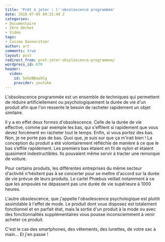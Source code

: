 ```yaml
---
title: 'Prêt à jeter : l''obsolescence programmée'
date: 2016-07-05 09:31:49 Z
categories:
- Documentaire
- Zéro déchet
- Video
tags:
- Cosima Dannoritzer
author: art
comments: true
layout: post
redirect_from: pret-jeter-obsolescence-programmee/
wordpress_id: 670
header:
  video:
    id: 5eSoBBapXCg
    provider: youtube
---
```


L'obsolescence programmée est un ensemble de techniques qui permettent de réduire artificiellement ou psychologiquement la durée de vie d'un produit afin que l'on ressente le besoin de racheter rapidement un objet similaire.

Il y a en effet deux formes d'obsolescence. Celle de la durée de vie effective, comme par exemple les bas, qui s'effilent si rapidement que vous devez forcément en racheter tout le temps. Enfin, si vous portez des bas. Non, je ne porte pas de bas. Quoi que, je suis sur que ça m'irait bien ! La conception du produit a été volontairement réfléchie de manière à ce que le bas s’effile rapidement. Les premiers bas étaient en fil de nylon et étaient quasiment indestructibles. Ils pouvaient même servir à tracter une remorque de voiture.

Pour certains produits, les différentes entreprises du même secteur d'activité n'hésitent pas à se concerter pour se mettre d'accord sur la durée de vie prévue de leurs produits. Le cartel Phœbus veillait notamment à ce que les ampoules ne dépassent pas une durée de vie supérieure à 1000 heures.

L'autre obsolescence, que j'appelle l'obsolescence psychologique est plutôt assimilable à l'effet de mode. Le produit dont vous disposez est totalement fonctionnel et en parfait état, mais la sortie d'un produit à la mode ou avec des fonctionnalités supplémentaires vous pousse inconsciemment à venir acheter ce produit.

C'est le cas des smartphones, des vêtements, des lunettes, de votre sac à main... Et j'en passe !
